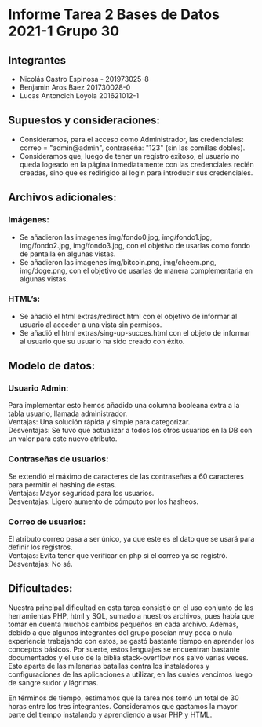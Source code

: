 # Informe Tarea 2 Bases de Datos 2021-1 Grupo 30
## Integrantes
- Nicolás Castro Espinosa - 201973025-8
- Benjamin Aros Baez 201730028-0
- Lucas Antoncich Loyola 201621012-1
 
## Supuestos y consideraciones:
 - Consideramos, para el acceso como Administrador, las credenciales: correo = "admin@admin", contraseña: "123" (sin las comillas dobles).
 - Consideramos que, luego de tener un registro exitoso, el usuario no queda logeado en la página inmediatamente con las credenciales recién creadas, sino que es redirigido al login para introducir sus credenciales.


## Archivos adicionales:
### Imágenes:
- Se añadieron las imagenes img/fondo0.jpg, img/fondo1.jpg, img/fondo2.jpg, img/fondo3.jpg, con el objetivo de usarlas como fondo de pantalla en algunas vistas.
- Se añadieron las imagenes img/bitcoin.png, img/cheem.png, img/doge.png, con el objetivo de usarlas de manera complementaria en algunas vistas.

### HTML’s:
- Se añadió el html extras/redirect.html con el objetivo de informar al usuario al acceder a una vista sin permisos.
- Se añadió el html extras/sing-up-succes.html con el objeto de informar al usuario que su usuario ha sido creado con éxito.


## Modelo de datos:
### Usuario Admin:
Para implementar esto hemos añadido una columna booleana extra a la tabla usuario, llamada administrador.  
Ventajas: Una solución rápida y simple para categorizar.  
Desventajas: Se tuvo que actualizar a todos los otros usuarios en la DB con un valor para este nuevo atributo.

### Contraseñas de usuarios:
Se extendió el máximo de caracteres de las contraseñas a 60 caracteres para permitir el hashing de estas.  
Ventajas: Mayor seguridad para los usuarios.  
Desventajas: Ligero aumento de cómputo por los hasheos.

### Correo de usuarios:
El atributo correo pasa a ser único, ya que este es el dato que se usará para definir los registros.  
Ventajas: Evita tener que verificar en php si el correo ya se registró.  
Desventajas: No sé.

## Dificultades:
Nuestra principal dificultad en esta tarea consistió en el uso conjunto de las herramientas PHP, html y SQL, sumado a nuestros archivos, pues había que tomar en cuenta muchos cambios pequeños en cada archivo. Además, debido a que algunos integrantes del grupo poseían muy poca o nula experiencia trabajando con estos, se gastó bastante tiempo en aprender los conceptos básicos. Por suerte, estos lenguajes se encuentran bastante documentados y el uso de la biblia stack-overflow nos salvó varias veces. Esto aparte de las milenarias batallas contra los instaladores y configuraciones de las aplicaciones a utilizar, en las cuales vencimos luego de sangre sudor y lágrimas.

En términos de tiempo, estimamos que la tarea nos tomó un total de 30 horas entre los tres integrantes. Consideramos que gastamos la mayor parte del tiempo instalando y aprendiendo a usar PHP y HTML. 
